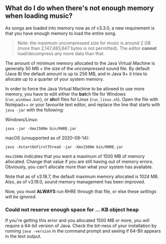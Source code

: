 ## What do I do when there's not enough memory when loading music?

As songs are loaded into memory now as of v3.3.0, a new requirement is that you have enough memory to load the entire song.

>Note: the maximum uncompressed size for music is around 2 GB
(more than 2,147,483,647 bytes is not permitted).
The editor **cannot** load/decompress any more data than that.

The amount of minimum memory allocated to the Java Virtual Machine is generally 50 MB + the size of the *uncompressed* sound file.
By default (Java 8) the default amount is up to 256 MB, and in Java 9+
it tries to allocate up to a quarter of your system memory.

In order to force the Java Virtual Machine to be allowed to use more memory,
you have to edit either the **bat**ch file for Windows (`run_windows.bat`), or **sh**ell files
for Linux (`run_linux.sh`). Open the file with Notepad++ or your favourite text editor,
and replace the line that starts with `java -jar` with the following:

Windows/Linux:
```
java -jar -Xmx1500m bin/RHRE.jar
```

macOS (unsupported as of 2020-08-14):
```
java -XstartOnFirstThread -jar -Xmx1500m bin/RHRE.jar
```

`Xmx1500m` indicates that you want a maximum of 1500 MB of memory allocated. Change that
value if you are still having out of memory errors. Obviously, you can't allocate more than what your
system has available.

Note that as of v3.18.7, the default maximum memory allocated is 1024 MB. Also, as of v3.19.0, sound memory management has been improved.

Now, you must **ALWAYS** run RHRE through that file, or else these *settings
will be ignored*.

### Could not reserve enough space for ... KB object heap
If you're getting this error and you allocated 1500 MB or more, you will require a 64-bit version of Java.
Check the bit-ness of your installation by running `java -version` in the command prompt and seeing if 64-Bit appears in the text output.
